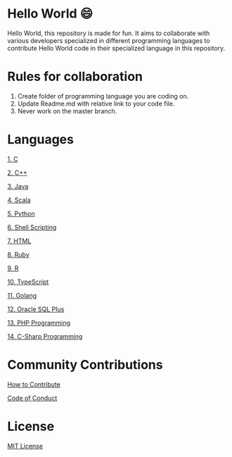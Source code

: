 # Hello World :smile:

Hello World, this repository is made for fun. It aims to collaborate with various developers specialized in different programming languages to contribute Hello World code in their specialized language in this repository.

# Rules for collaboration

1. Create folder of programming language you are coding on.
2. Update Readme.md with relative link to your code file.
3. Never work on the master branch.

# Languages

[1. C](C%20Programming)

[2. C++](Cpp%20Programming)

[3. Java](Java%20Programming)

[4. Scala](Scala)

[5. Python](Python%20Programming)

[6. Shell Scripting](Shell%20Scripting)

[7. HTML](HTML%20Programming)

[8. Ruby](Ruby%20Programming)

[9. R](R%20Programming)

[10. TypeScript](TypeScript)

[11. Golang](Golang%20Programming)

[12. Oracle SQL Plus](SQL%20Plus)

[13. PHP Programming](PHP%20Programming)

[14. C-Sharp Programming](C-Sharp/)

# Community Contributions

[How to Contribute](CONTRIBUTING.md)

[Code of Conduct](CODE_OF_CONDUCT.md)

# License

[MIT License](LICENSE)
